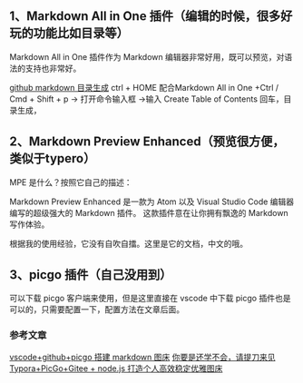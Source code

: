 ## 1、Markdown All in One 插件（编辑的时候，很多好玩的功能比如目录等）
Markdown All in One 插件作为 Markdown 编辑器非常好用，既可以预览，对语法的支持也非常好。

[github markdown 目录生成](https://juejin.cn/post/6961966618607878180)
ctrl + HOME 配合Markdown All in One +Ctrl / Cmd + Shift + p -> 打开命令输入框 ->输入 Create Table of Contents 回车，目录生成，

## 2、Markdown Preview Enhanced（预览很方便，类似于typero）

MPE 是什么？按照它自己的描述：

Markdown Preview Enhanced 是一款为 Atom 以及 Visual Studio Code 编辑器编写的超级强大的 Markdown 插件。 这款插件意在让你拥有飘逸的 Markdown 写作体验。

根据我的使用经验，它没有自吹自擂。这里是它的文档，中文的哦。


## 3、picgo 插件（自己没用到）
可以下载 picgo 客户端来使用，但是这里直接在 vscode 中下载 picgo 插件也是可以的，只需要配置一下，配置方法在文章后面。


### 参考文章
[vscode+github+picgo 搭建 markdown 图床](https://blog.csdn.net/qq_44314954/article/details/122951033)
[你要是还学不会，请提刀来见 Typora+PicGo+Gitee + node.js 打造个人高效稳定优雅图床](https://segmentfault.com/a/1190000039295573)